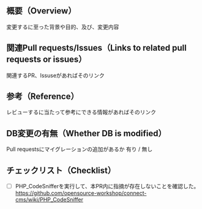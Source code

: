 ## 概要（Overview）
変更するに至った背景や目的、及び、変更内容

## 関連Pull requests/Issues（Links to related pull requests or issues）
関連するPR、Issuseがあればそのリンク

## 参考（Reference）
レビューするに当たって参考にできる情報があればそのリンク

## DB変更の有無（Whether DB is modified）
Pull requestsにマイグレーションの追加があるか
有り / 無し

## チェックリスト（Checklist）
- [ ] PHP_CodeSnifferを実行して、本PR内に指摘が存在しないことを確認した。https://github.com/opensource-workshop/connect-cms/wiki/PHP_CodeSniffer
